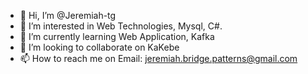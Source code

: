 - 👋 Hi, I’m @Jeremiah-tg
- 👀 I’m interested in Web Technologies, Mysql, C#.
- 🌱 I’m currently learning Web Application, Kafka
- 💞️ I’m looking to collaborate on KaKebe
- 📫 How to reach me on Email: jeremiah.bridge.patterns@gmail.com

<!---
Jeremiah-tg/Jeremiah-tg is a ✨ special ✨ repository because its `README.md` (this file) appears on your GitHub profile.
You can click the Preview link to take a look at your changes.
--->
